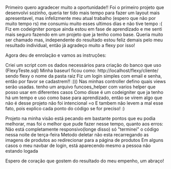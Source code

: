 Primeiro quero agradecer muito a oportunidade!!
Foi o primeiro projeto que desenvolvi sozinho, queria ter tido mais tempo para fazer um layout mais apresentavel, mas infelizmente meu atual trabalho (espero que não por muito tempo rs) me consumiu muito esses ultimos dias e não tive tempo :(
Fiz em codeigniter porque ainda estou em fase de aprendizado e me senti mais seguro fazendo em um projeto que ja tenho como base.
Queria muito ser chamado mas, independente do resultado estou feliz demais pelo meu resultado individual, então já agradeço muito a flexy por isso!

Agora deu de enrolação e vamos as instruções:

Criei um script com os dados necessários para criação do banco que uso (FlexyTeste.sql)
Minha baseurl ficou como: http://localhost/flexy/cliente/ sendo flexy o nome da pasta raiz
Fiz um login simples com email e senha, então por favor se cadastrem!! :)))
Nas minhas controller defino quais views serão usadas.
tenho um arquivo funcoes_helper com varios helper que posso usar em diferentes casos
Como disse é um codeigniter que ja tenho há um tempo e uso como base para aprendizado, então se virem algo que não é desse projeto não foi intencional =o E tambem não levem a mal esse fato, pois explico cada ponto do código se for preciso! :)

Projeto na minha visão está pecando em bastante pontos que eu podia melhorar, mas foi o melhor que pude fazer nesse tempo, quanto aos erros:
Não está completamente responsivo(longe disso) só "terminei" o código nessa noite de terça-feira
Metodo deletar não esta recarregando as imagens de produtos ao redirecionar para a página de produtos
Em alguns casos o meu navbar de login, está aparecendo mesmo a pessoa não estando logada


Espero de coração que gostem do resultado do meu empenho, um abraço!

